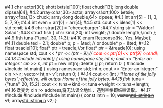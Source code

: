 #4.1 
    char actor[30];
    shott betsie[100];
    float chuck[13];
    long double dipsea[64];
#4.2
    array<char,30> actor;
    array<short,100> betsie;
    array<float,13> chuck;
    array<long double,64> dipsea;
#4.3
    int arr[5] = {1, 3, 5, 7, 9};
#4.4 
    int even = arr[0] + arr[4];
#4.5
    std::cout << ideas[1] << std::endl;
#4.6
    char strar[20] = "cheeseburger";
#4.7
    string str = "Waldorf Salad";
#4.8
    struct fish
    {
        char kind[20];
        int weight; //
        double length;//inch
    };
#4.9
    fish tuna {"tuna", 30, 14.3};
#4.10
    enum Response{No, Yes, Maybe};
#4.11
    double ted = 2.1;
    double* p;
    p = &ted;
    // or double* p = &ted;
#4.12
    float treacle[10];
    float* ptr = treacle;//or float* ptr = &treacle[0];
    using namespace std;
    cout << *ptr << *(ptr + 9);//<font color=red> cout << ptr[0] << ptr[9] <<endl;</font>
#4.13
    #include<iostream>
    int main()
    {
        using namespace std;
        int n;
        cout << "Enter an integer:"
        cin >> n;
        int* pt = new int[n];
        delete [] pt;
        return 0;
    }
    #include<iostream>
    #include<vector>
    int main()
    {
        using namespace std;
        int n;
        cout << "Enter an integer:"
        cin >> n;
        vector<int,n> v1;
        return 0;
    }
#4.14
    cout << (int *) "Home of the jolly bytes";
    effective, will output Home of the jolly bytes.
#4.15
    fish* tuna = {"tuna", 20, 15.2};
    cout << tuna->kind << tuna->weight << tuna->length;
#4.16
    改变为 cin >> address,将无法读全地址，遇到空格即结束读取。
#4.17
    #include<string>
    #include<vector>
    #include<array>
    int main()
    {
        const int n = 10;
    ~~vector<std::string,n> v1~~;
        array<std::string,n> v2;
    }